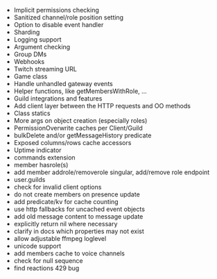 - Implicit permissions checking
- Sanitized channel/role position setting
- Option to disable event handler
- Sharding
- Logging support
- Argument checking
- Group DMs
- Webhooks
- Twitch streaming URL
- Game class
- Handle unhandled gateway events
- Helper functions, like getMembersWithRole, ...
- Guild integrations and features
- Add client layer between the HTTP requests and OO methods
- Class statics
- More args on object creation (especially roles)
- PermissionOverwrite caches per Client/Guild
- bulkDelete and/or getMessageHistory predicate
- Exposed columns/rows cache accessors
- Uptime indicator
- commands extension
- member hasrole(s)
- add member addrole/removerole singular, add/remove role endpoint
- user.guilds
- check for invalid client options
- do not create members on presence update
- add predicate/kv for cache counting
- use http fallbacks for uncached event objects
- add old message content to message update
- explicitly return nil where necessary
- clarify in docs which properties may not exist
- allow adjustable ffmpeg loglevel
- unicode support
- add members cache to voice channels
- check for null sequence
- find reactions 429 bug
